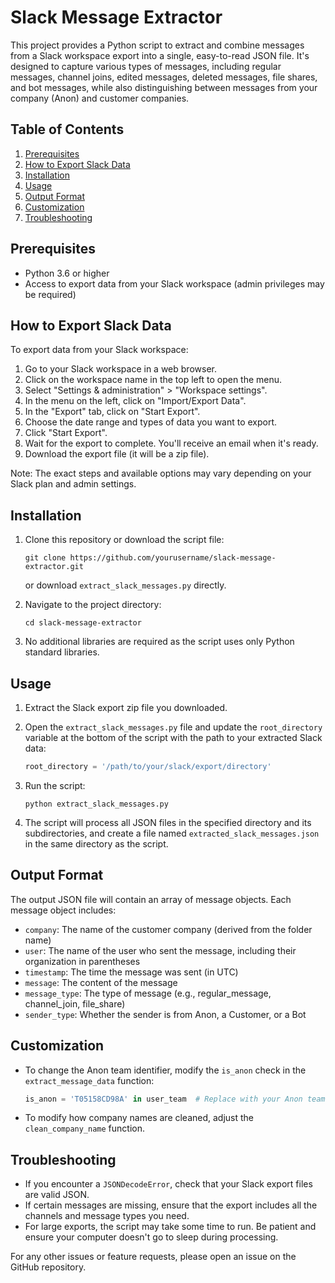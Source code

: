# Slack Message Extractor

This project provides a Python script to extract and combine messages from a Slack workspace export into a single, easy-to-read JSON file. It's designed to capture various types of messages, including regular messages, channel joins, edited messages, deleted messages, file shares, and bot messages, while also distinguishing between messages from your company (Anon) and customer companies.

## Table of Contents

1. [Prerequisites](#prerequisites)
2. [How to Export Slack Data](#how-to-export-slack-data)
3. [Installation](#installation)
4. [Usage](#usage)
5. [Output Format](#output-format)
6. [Customization](#customization)
7. [Troubleshooting](#troubleshooting)

## Prerequisites

- Python 3.6 or higher
- Access to export data from your Slack workspace (admin privileges may be required)

## How to Export Slack Data

To export data from your Slack workspace:

1. Go to your Slack workspace in a web browser.
2. Click on the workspace name in the top left to open the menu.
3. Select "Settings & administration" > "Workspace settings".
4. In the menu on the left, click on "Import/Export Data".
5. In the "Export" tab, click on "Start Export".
6. Choose the date range and types of data you want to export.
7. Click "Start Export".
8. Wait for the export to complete. You'll receive an email when it's ready.
9. Download the export file (it will be a zip file).

Note: The exact steps and available options may vary depending on your Slack plan and admin settings.

## Installation

1. Clone this repository or download the script file:
   ```
   git clone https://github.com/yourusername/slack-message-extractor.git
   ```
   or download `extract_slack_messages.py` directly.

2. Navigate to the project directory:
   ```
   cd slack-message-extractor
   ```

3. No additional libraries are required as the script uses only Python standard libraries.

## Usage

1. Extract the Slack export zip file you downloaded.

2. Open the `extract_slack_messages.py` file and update the `root_directory` variable at the bottom of the script with the path to your extracted Slack data:
   ```python
   root_directory = '/path/to/your/slack/export/directory'
   ```

3. Run the script:
   ```
   python extract_slack_messages.py
   ```

4. The script will process all JSON files in the specified directory and its subdirectories, and create a file named `extracted_slack_messages.json` in the same directory as the script.

## Output Format

The output JSON file will contain an array of message objects. Each message object includes:

- `company`: The name of the customer company (derived from the folder name)
- `user`: The name of the user who sent the message, including their organization in parentheses
- `timestamp`: The time the message was sent (in UTC)
- `message`: The content of the message
- `message_type`: The type of message (e.g., regular_message, channel_join, file_share)
- `sender_type`: Whether the sender is from Anon, a Customer, or a Bot

## Customization

- To change the Anon team identifier, modify the `is_anon` check in the `extract_message_data` function:
  ```python
  is_anon = 'T05158CD98A' in user_team  # Replace with your Anon team ID
  ```

- To modify how company names are cleaned, adjust the `clean_company_name` function.

## Troubleshooting

- If you encounter a `JSONDecodeError`, check that your Slack export files are valid JSON.
- If certain messages are missing, ensure that the export includes all the channels and message types you need.
- For large exports, the script may take some time to run. Be patient and ensure your computer doesn't go to sleep during processing.

For any other issues or feature requests, please open an issue on the GitHub repository.
